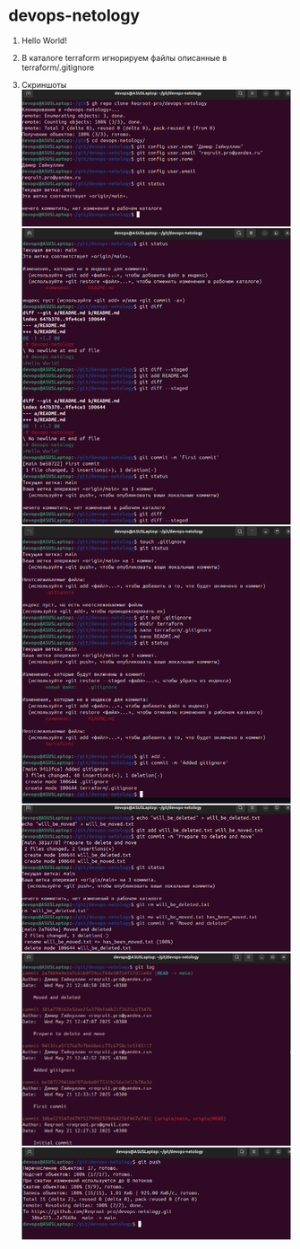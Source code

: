 # devops-netology
1. Hello World!

2. В каталоге terraform игнорируем файлы описанные в terraform/.gitignore

3. Скриншоты
![1](https://github.com/Reqroot-pro/devops-netology/blob/main/git/01/images/1.png)
![2](https://github.com/Reqroot-pro/devops-netology/blob/main/git/01/images/2.png)
![3](https://github.com/Reqroot-pro/devops-netology/blob/main/git/01/images/3.png)
![4](https://github.com/Reqroot-pro/devops-netology/blob/main/git/01/images/4.png)
![5](https://github.com/Reqroot-pro/devops-netology/blob/main/git/01/images/5.png)
![6](https://github.com/Reqroot-pro/devops-netology/blob/main/git/01/images/6.png)

